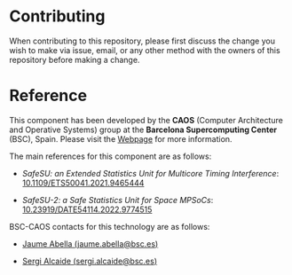 # Contributing

When contributing to this repository, please first discuss the change you wish to make via issue,
email, or any other method with the owners of this repository before making a change. 

# Reference

This component has been developed by the **CAOS** (Computer Architecture and Operative Systems) group at the **Barcelona Supercomputing Center** (BSC), Spain. Please visit the [Webpage](https://www.bsc.es/discover-bsc/organisation/scientific-structure/computer-architecture-operating-systems-caos) for more information.

The main references for this component are as follows:

- *SafeSU: an Extended Statistics Unit for Multicore Timing Interference*: [10.1109/ETS50041.2021.9465444](https://doi.org/10.1109/ETS50041.2021.9465444)

- *SafeSU-2: a Safe Statistics Unit for Space MPSoCs*: [10.23919/DATE54114.2022.9774515](https://doi.org/10.23919/DATE54114.2022.9774515)

BSC-CAOS contacts for this technology are as follows:

- [Jaume Abella (jaume.abella@bsc.es)](mailto:jaume.abella@bsc.es)

- [Sergi Alcaide (sergi.alcaide@bsc.es)](mailto:sergi.alcaide@bsc.es)
